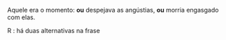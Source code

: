 
Aquele era o momento: **ou** despejava as angústias, **ou** morria engasgado com elas.

R : há duas alternativas na frase 